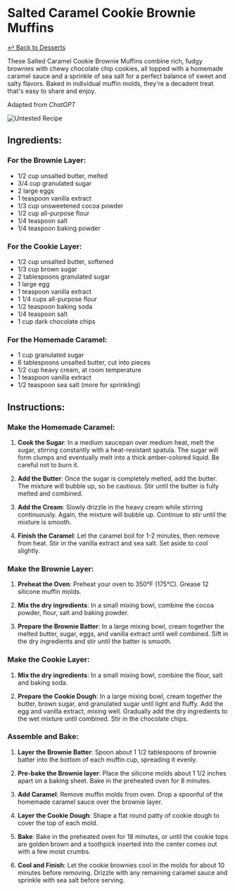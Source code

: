 # Salted Caramel Cookie Brownie Muffins

[&larrhk; Back to Desserts](./README.md)

These Salted Caramel Cookie Brownie Muffins combine rich, fudgy brownies with chewy chocolate chip cookies, all topped with a homemade caramel sauce and a sprinkle of sea salt for a perfect balance of sweet and salty flavors. Baked in individual muffin molds, they're a decadent treat that's easy to share and enjoy.

Adapted from _ChatGPT_

![Untested Recipe](https://badgen.net/badge/untested/recipe/AA4A44)

## Ingredients:

### For the Brownie Layer:
- 1/2 cup unsalted butter, melted
- 3/4 cup granulated sugar
- 2 large eggs
- 1 teaspoon vanilla extract
- 1/3 cup unsweetened cocoa powder
- 1/2 cup all-purpose flour
- 1/4 teaspoon salt
- 1/4 teaspoon baking powder

### For the Cookie Layer:
- 1/2 cup unsalted butter, softened
- 1/3 cup brown sugar
- 2 tablespoons granulated sugar
- 1 large egg
- 1 teaspoon vanilla extract
- 1 1/4 cups all-purpose flour
- 1/2 teaspoon baking soda
- 1/4 teaspoon salt
- 1 cup dark chocolate chips

### For the Homemade Caramel:
- 1 cup granulated sugar
- 6 tablespoons unsalted butter, cut into pieces
- 1/2 cup heavy cream, at room temperature
- 1 teaspoon vanilla extract
- 1/2 teaspoon sea salt (more for sprinkling)

## Instructions:

### Make the Homemade Caramel:
1. **Cook the Sugar**: In a medium saucepan over medium heat, melt the sugar, stirring constantly with a heat-resistant spatula. The sugar will form clumps and eventually melt into a thick amber-colored liquid. Be careful not to burn it.
   
2. **Add the Butter**: Once the sugar is completely melted, add the butter. The mixture will bubble up, so be cautious. Stir until the butter is fully melted and combined.

3. **Add the Cream**: Slowly drizzle in the heavy cream while stirring continuously. Again, the mixture will bubble up. Continue to stir until the mixture is smooth.

4. **Finish the Caramel**: Let the caramel boil for 1-2 minutes, then remove from heat. Stir in the vanilla extract and sea salt. Set aside to cool slightly.

### Make the Brownie Layer:
1. **Preheat the Oven**: Preheat your oven to 350°F (175°C). Grease 12 silicone muffin molds.

2. **Mix the dry ingredients**: In a small mixing bowl, combine the cocoa powder, flour, salt and baking powder.

2. **Prepare the Brownie Batter**: In a large mixing bowl, cream together the melted butter, sugar, eggs, and vanilla extract until well combined. Sift in the dry ingredients and stir until the batter is smooth.

### Make the Cookie Layer:

1. **Mix the dry ingredients**: In a small mixing bowl, combine the flour, salt and baking soda.

2. **Prepare the Cookie Dough**: In a large mixing bowl, cream together the butter, brown sugar, and granulated sugar until light and fluffy. Add the egg and vanilla extract, mixing well. Gradually add the dry ingredients to the wet mixture until combined. Stir in the chocolate chips.

### Assemble and Bake:

1. **Layer the Brownie Batter**: Spoon about 1 1/2 tablespoons of brownie batter into the bottom of each muffin cup, spreading it evenly.

2. **Pre-bake the Brownie layer**: Place the silicone molds about 1 1/2 inches apart on a baking sheet. Bake in the preheated oven for 8 minutes.

3. **Add Caramel**: Remove muffin molds from oven. Drop a spoonful of the homemade caramel sauce over the brownie layer.

4. **Layer the Cookie Dough**: Shape a flat round patty of cookie dough to cover the top of each mold.

5. **Bake**: Bake in the preheated oven for 18 minutes, or until the cookie tops are golden brown and a toothpick inserted into the center comes out with a few moist crumbs.

6. **Cool and Finish**: Let the cookie brownies cool in the molds for about 10 minutes before removing. Drizzle with any remaining caramel sauce and sprinkle with sea salt before serving.